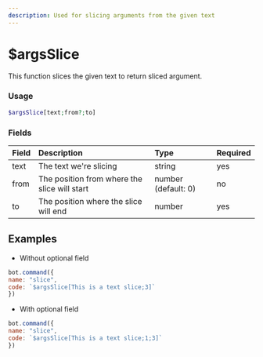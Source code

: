```yaml
---
description: Used for slicing arguments from the given text
---
```


# $argsSlice

This function slices the given text to return sliced argument.

### Usage 
```php
$argsSlice[text;from?;to]
```
### Fields

| Field | Description | Type | Required |
| :--- | :--- | :--- | :--- |
| text | The text we're slicing | string | yes |
| from | The position from where the slice will start | number (default: 0)| no |
|to|The position where the slice will end|number|yes|


## Examples

- Without optional field

```javascript
bot.command({
name: "slice",
code: `$argsSlice[This is a text slice;3]`
})
```

- With optional field

```javascript
bot.command({
name: "slice",
code: `$argsSlice[This is a text slice;1;3]`
})
```

